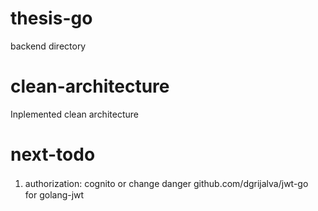 # thesis-go
backend directory

# clean-architecture
Inplemented clean architecture

# next-todo
1. authorization: cognito or change danger github.com/dgrijalva/jwt-go　for golang-jwt
